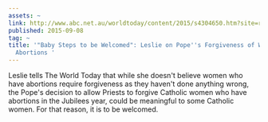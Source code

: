 ```yaml
---
assets: ~
link: http://www.abc.net.au/worldtoday/content/2015/s4304650.htm?site=riverina
published: 2015-09-08
tag: ~
title: '"Baby Steps to be Welcomed": Leslie on Pope''s Forgiveness of Women who Have
  Abortions '
---
```

Leslie tells The World Today that while she doesn't believe women who have abortions require forgiveness as they haven't done anything wrong, the Pope's decision to allow Priests to forgive Catholic women who have abortions in the Jubilees year, could be meaningful to some Catholic women. For that reason, it is to be welcomed. 